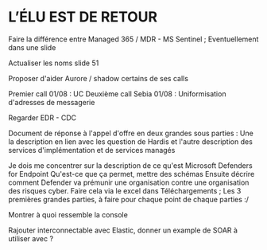
# L’ÉLU EST DE RETOUR 





Faire la différence entre Managed 365 / MDR - MS Sentinel ; Eventuellement dans une slide

Actualiser les noms slide 51

Proposer d'aider Aurore / shadow certains de ses calls


Premier call 01/08 : UC
Deuxième call Sebia 01/08 : Uniformisation d'adresses de messagerie

Regarder EDR - CDC

Document de réponse à l'appel d'offre en deux grandes sous parties : Une la description en lien avec les question de Hardis et l'autre description des services d'implémentation et de services managés

Je dois me concentrer sur la description de ce qu'est Microsoft Defenders for Endpoint
Qu'est-ce que ça permet, mettre des schémas
Ensuite décrire comment Defender va prémunir une organisation contre une organisation des risques cyber. Faire cela via le excel dans Téléchargements ; Les 3 premières grandes parties, à faire pour chaque point de chaque parties :/

Montrer à quoi ressemble la console


Rajouter interconnectable avec Elastic, donner un example de SOAR à utiliser avec ?



